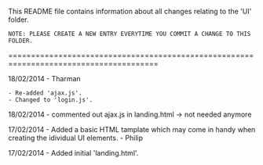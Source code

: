 This README file contains information about all changes relating to the 'UI' folder. 

	NOTE: PLEASE CREATE A NEW ENTRY EVERYTIME YOU COMMIT A CHANGE TO THIS FOLDER.
=======================================================================================

18/02/2014 - Tharman

	- Re-added 'ajax.js'.
	- Changed to 'login.js'.

18/02/2014 - commented out ajax.js in landing.html -> not needed anymore

17/02/2014 - Added a basic HTML tamplate which may come in handy when creating the idividual UI elements. - Philip

17/02/2014 - Added initial 'landing.html'.